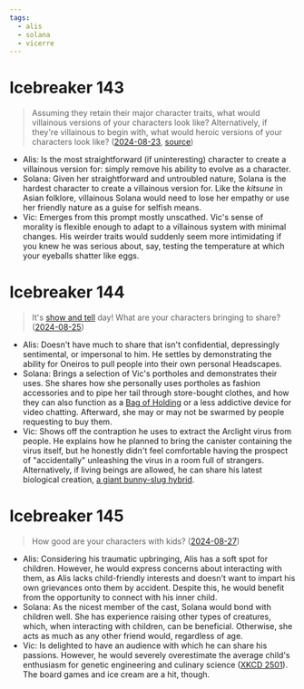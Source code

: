 ```yaml
---
tags:
  - alis
  - solana
  - vicerre
---
```


# Icebreaker 143

> Assuming they retain their major character traits, what would villainous versions of your characters look like? Alternatively, if they're villainous to begin with, what would heroic versions of your characters look like? ([2024-08-23](https://discord.com/channels/448538687983321098/1020875112045613217/1276552722908315648), [source](https://www.reddit.com/comments/1el33hz/))

- Alis: Is the most straightforward (if uninteresting) character to create a villainous version for: simply remove his ability to evolve as a character.
- Solana: Given her straightforward and untroubled nature, Solana is the hardest character to create a villainous version for. Like the _kitsune_ in Asian folklore, villainous Solana would need to lose her empathy or use her friendly nature as a guise for selfish means.
- Vic: Emerges from this prompt mostly unscathed. Vic's sense of morality is flexible enough to adapt to a villainous system with minimal changes. His weirder traits would suddenly seem more intimidating if you knew he was serious about, say, testing the temperature at which your eyeballs shatter like eggs.

# Icebreaker 144

> It's [show and tell](https://en.wikipedia.org/wiki/Show_and_tell) day! What are your characters bringing to share? ([2024-08-25](https://discord.com/channels/448538687983321098/1020875112045613217/1277296940446384348))

- Alis: Doesn't have much to share that isn't confidential, depressingly sentimental, or impersonal to him. He settles by demonstrating the ability for Oneiros to pull people into their own personal Headscapes.
- Solana: Brings a selection of Vic's portholes and demonstrates their uses. She shares how she personally uses portholes as fashion accessories and to pipe her tail through store-bought clothes, and how they can also function as a [Bag of Holding](https://tvtropes.org/pmwiki/pmwiki.php/Main/BagOfHolding) or a less addictive device for video chatting. Afterward, she may or may not be swarmed by people requesting to buy them.
- Vic: Shows off the contraption he uses to extract the Arclight virus from people. He explains how he planned to bring the canister containing the virus itself, but he honestly didn't feel comfortable having the prospect of "accidentally" unleashing the virus in a room full of strangers. Alternatively, if living beings are allowed, he can share his latest biological creation, [a giant bunny-slug hybrid](2024-08-24_illustration-066-067-068.md).

# Icebreaker 145

> How good are your characters with kids? ([2024-08-27](https://discord.com/channels/448538687983321098/1020875112045613217/1277927279246315604))

- Alis: Considering his traumatic upbringing, Alis has a soft spot for children. However, he would express concerns about interacting with them, as Alis lacks child-friendly interests and doesn't want to impart his own grievances onto them by accident. Despite this, he would benefit from the opportunity to connect with his inner child.
- Solana: As the nicest member of the cast, Solana would bond with children well. She has experience raising other types of creatures, which, when interacting with children, can be beneficial. Otherwise, she acts as much as any other friend would, regardless of age.
- Vic: Is delighted to have an audience with which he can share his passions. However, he would severely overestimate the average child's enthusiasm for genetic engineering and culinary science ([XKCD 2501](https://xkcd.com/2501/)). The board games and ice cream are a hit, though.
